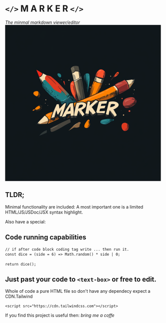 # `</>` M A R K E R `</>`
_The minmal markdown viewer/editor_
![marker-logo-v00](./marker-logo-v00.png)

## TLDR;
Minimal functionality are included: 
A most important one is a limited HTML/JS/JSDoc/JSX syntax highlight.

Also have a special:

## Code running capabilities
```
// if after code block coding tag write ... then run it.
const dice = (side = 6) => Math.random() * side | 0;

return dice();
```

## Just past your code to `<text-box>` or free to edit.
Whole of code a pure HTML file so don't have any dependecy expect a CDN.Tailwind 
```
<script src="https://cdn.tailwindcss.com"></script>
```

If you find this project is useful then:
_bring me a coffe_


